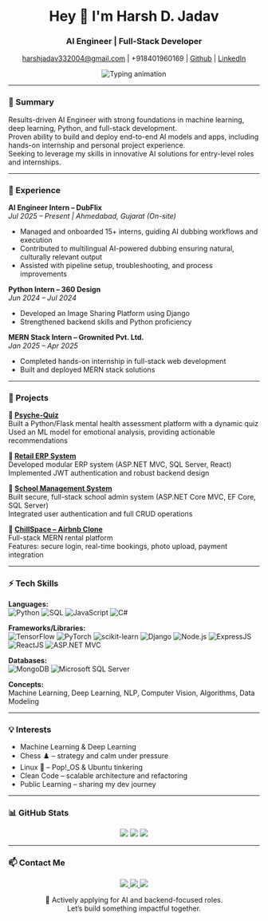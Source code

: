 <div align="center"> 
  <h1>Hey 👋 I'm Harsh D. Jadav</h1> 
  <h3>AI Engineer | Full-Stack Developer</h3> 
  <a href="mailto:harshjadav332004@gmail.com">harshjadav332004@gmail.com</a> | +918401960169 | 
  <a href="https://github.com/harshh-0304">Github</a> | 
  <a href="https://linkedin.com/in/harshh33">LinkedIn</a>
</div>

<p align="center"> 
  <img src="https://readme-typing-svg.herokuapp.com?font=Fira+Code&pause=1000&center=true&vCenter=true&width=480&lines=AI+Engineer+in+Progress...;Building+Intelligent+Applications;Focused+on+ML+and+Backend+Dev" alt="Typing animation" /> 
</p>

---

### 📝 Summary

Results-driven AI Engineer with strong foundations in machine learning, deep learning, Python, and full-stack development.  
Proven ability to build and deploy end-to-end AI models and apps, including hands-on internship and personal project experience.  
Seeking to leverage my skills in innovative AI solutions for entry-level roles and internships.

---

### 💼 Experience

**AI Engineer Intern – DubFlix**  
*Jul 2025 – Present | Ahmedabad, Gujarat (On-site)*  
- Managed and onboarded 15+ interns, guiding AI dubbing workflows and execution  
- Contributed to multilingual AI-powered dubbing ensuring natural, culturally relevant output  
- Assisted with pipeline setup, troubleshooting, and process improvements

**Python Intern – 360 Design**  
*Jun 2024 – Jul 2024*  
- Developed an Image Sharing Platform using Django  
- Strengthened backend skills and Python proficiency

**MERN Stack Intern – Grownited Pvt. Ltd.**  
*Jan 2025 – Apr 2025*  
- Completed hands-on internship in full-stack web development  
- Built and deployed MERN stack solutions

---

### 📂 Projects

**🧠 [Psyche-Quiz](https://psyche-quiz.onrender.com/)**  
Built a Python/Flask mental health assessment platform with a dynamic quiz  
Used an ML model for emotional analysis, providing actionable recommendations

**🧾 [Retail ERP System](https://github.com/harshh-0304/Retail-ERP-System)**  
Developed modular ERP system (ASP.NET MVC, SQL Server, React)  
Implemented JWT authentication and robust backend design

**🏫 [School Management System](https://github.com/harshh-0304/School-Management-System)**  
Built secure, full-stack school admin system (ASP.NET Core MVC, EF Core, SQL Server)  
Integrated user authentication and full CRUD operations

**🏡 [ChillSpace – Airbnb Clone](https://chilspace.vercel.app)**  
Full-stack MERN rental platform  
Features: secure login, real-time bookings, photo upload, payment integration

---

### ⚡ Tech Skills

**Languages:**  
![Python](https://img.shields.io/badge/Python-3776AB.svg?style=flat&logo=python&logoColor=white)
![SQL](https://img.shields.io/badge/SQL-CC2927.svg?style=flat&logo=microsoft-sql-server&logoColor=white)
![JavaScript](https://img.shields.io/badge/JavaScript-F7DF1E.svg?style=flat&logo=javascript&logoColor=000)
![C#](https://img.shields.io/badge/C%23-239120.svg?style=flat&logo=c-sharp&logoColor=white)

**Frameworks/Libraries:**  
![TensorFlow](https://img.shields.io/badge/TensorFlow-FF6F00.svg?style=flat&logo=tensorflow&logoColor=white)
![PyTorch](https://img.shields.io/badge/PyTorch-EE4C2C.svg?style=flat&logo=pytorch&logoColor=white)
![scikit-learn](https://img.shields.io/badge/scikit--learn-F7931E.svg?style=flat&logo=scikit-learn&logoColor=white)
![Django](https://img.shields.io/badge/Django-092E20.svg?style=flat&logo=django&logoColor=white)
![Node.js](https://img.shields.io/badge/Node.js-339933.svg?style=flat&logo=node.js&logoColor=white)
![ExpressJS](https://img.shields.io/badge/Express.js-000000.svg?style=flat&logo=express&logoColor=white)
![ReactJS](https://img.shields.io/badge/React-20232A.svg?style=flat&logo=react&logoColor=61DAFB)
![ASP.NET MVC](https://img.shields.io/badge/ASP.NET_Core-512BD4.svg?style=flat&logo=.net&logoColor=white)

**Databases:**  
![MongoDB](https://img.shields.io/badge/MongoDB-4EA94B.svg?style=flat&logo=mongodb&logoColor=white)
![Microsoft SQL Server](https://img.shields.io/badge/SQL_Server-CC2927.svg?style=flat&logo=microsoft-sql-server&logoColor=white)

**Concepts:**  
Machine Learning, Deep Learning, NLP, Computer Vision, Algorithms, Data Modeling

---

### 💡 Interests

- Machine Learning & Deep Learning  
- Chess ♟️ – strategy and calm under pressure  
- Linux 🐧 – Pop!\_OS & Ubuntu tinkering  
- Clean Code – scalable architecture and refactoring  
- Public Learning – sharing my dev journey

---

### 📊 GitHub Stats

<p align="center"> 
  <img src="https://github-readme-stats.vercel.app/api?username=harshh-0304&show_icons=true&theme=default&count_private=true&include_all_commits=true" />  
  <img src="https://github-readme-streak-stats.herokuapp.com/?user=harshh-0304&theme=default" />  
  <img src="https://github-readme-stats.vercel.app/api/top-langs/?username=harshh-0304&layout=compact&theme=default" />  
</p>  

---

### 📫 Contact Me  

<p align="center"> 
  <a href="https://linkedin.com/in/harshh33">
    <img src="https://img.shields.io/badge/LinkedIn-Connect-blue?style=for-the-badge&logo=linkedin&logoColor=white" />
  </a>  
  <a href="mailto:harshjadav332004@gmail.com">
    <img src="https://img.shields.io/badge/Gmail-Message-red?style=for-the-badge&logo=gmail&logoColor=white" />
  </a>  
  <a href="https://github.com/harshh-0304">
    <img src="https://img.shields.io/badge/GitHub-Profile-black?style=for-the-badge&logo=github&logoColor=white" />
  </a>  
</p>  

<p align="center"> 🚀 Actively applying for AI and backend-focused roles. <br/> Let’s build something impactful together. </p>  
